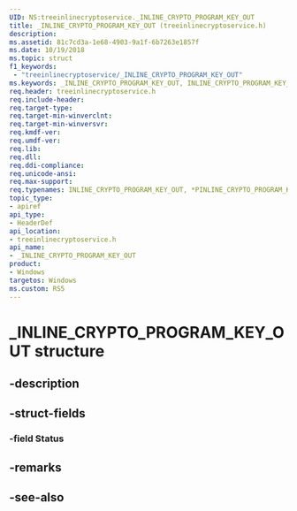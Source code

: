 ```yaml
---
UID: NS:treeinlinecryptoservice._INLINE_CRYPTO_PROGRAM_KEY_OUT
title: _INLINE_CRYPTO_PROGRAM_KEY_OUT (treeinlinecryptoservice.h)
description: 
ms.assetid: 81c7cd3a-1e68-4903-9a1f-6b7263e1857f
ms.date: 10/19/2018
ms.topic: struct
f1_keywords:
 - "treeinlinecryptoservice/_INLINE_CRYPTO_PROGRAM_KEY_OUT"
ms.keywords: _INLINE_CRYPTO_PROGRAM_KEY_OUT, INLINE_CRYPTO_PROGRAM_KEY_OUT, *PINLINE_CRYPTO_PROGRAM_KEY_OUT, 
req.header: treeinlinecryptoservice.h
req.include-header:
req.target-type:
req.target-min-winverclnt:
req.target-min-winversvr:
req.kmdf-ver:
req.umdf-ver:
req.lib:
req.dll:
req.ddi-compliance:
req.unicode-ansi:
req.max-support:
req.typenames: INLINE_CRYPTO_PROGRAM_KEY_OUT, *PINLINE_CRYPTO_PROGRAM_KEY_OUT
topic_type: 
- apiref
api_type: 
- HeaderDef
api_location: 
- treeinlinecryptoservice.h
api_name: 
- _INLINE_CRYPTO_PROGRAM_KEY_OUT
product:
- Windows
targetos: Windows
ms.custom: RS5
---
```


# _INLINE_CRYPTO_PROGRAM_KEY_OUT structure

## -description


## -struct-fields

### -field Status
 

## -remarks

## -see-also
